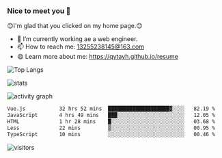 ### Nice to meet you 👋

😊I'm glad that you clicked on my home page.😊

- 🔭 I’m currently working ae a web engineer.
- 📫 How to reach me: 13255238145@163.com
- 😄 Learn more about me: https://qytayh.github.io/resume

![Top Langs](https://github-readme-stats.vercel.app/api/top-langs?username=qytayh) 

![stats](https://github-readme-stats.vercel.app/api?username=qytayh&show_icons=true&theme=radical&layout=compact)
	
![activity graph](https://activity-graph.herokuapp.com/graph?username=qytayh&theme=dracula)

<!--START_SECTION:waka-->

```txt
Vue.js           32 hrs 52 mins  ████████████████████▓░░░░   82.19 %
JavaScript       4 hrs 49 mins   ███░░░░░░░░░░░░░░░░░░░░░░   12.05 %
HTML             1 hr 28 mins    █░░░░░░░░░░░░░░░░░░░░░░░░   03.68 %
Less             22 mins         ▒░░░░░░░░░░░░░░░░░░░░░░░░   00.95 %
TypeScript       10 mins         ░░░░░░░░░░░░░░░░░░░░░░░░░   00.46 %
```

<!--END_SECTION:waka-->

![visitors](https://visitor-badge.glitch.me/badge?page_id=qytayh)


<!--
**qytayh/qytayh** is a ✨ _special_ ✨ repository because its `README.md` (this file) appears on your GitHub profile.

Here are some ideas to get you started:

- 🔭 I’m currently working on ...
- 🌱 I’m currently learning ...
- 👯 I’m looking to collaborate on ...
- 🤔 I’m looking for help with ...
- 💬 Ask me about ...
- 📫 How to reach me: ...
- 😄 Pronouns: ...
- ⚡ Fun fact: ...
-->
